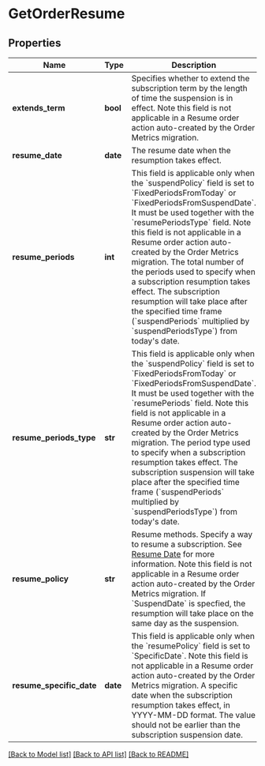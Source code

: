 # GetOrderResume

## Properties
Name | Type | Description | Notes
------------ | ------------- | ------------- | -------------
**extends_term** | **bool** | Specifies whether to extend the subscription term by the length of time the suspension is in effect. Note this field is not applicable in a Resume order action auto-created by the Order Metrics migration.  | [optional] 
**resume_date** | **date** | The resume date when the resumption takes effect.  | [optional] 
**resume_periods** | **int** | This field is applicable only when the &#x60;suspendPolicy&#x60; field is set to &#x60;FixedPeriodsFromToday&#x60; or &#x60;FixedPeriodsFromSuspendDate&#x60;. It must be used together with the &#x60;resumePeriodsType&#x60; field. Note this field is not applicable in a Resume order action auto-created by the Order Metrics migration.  The total number of the periods used to specify when a subscription resumption takes effect. The subscription resumption will take place after the specified time frame (&#x60;suspendPeriods&#x60; multiplied by &#x60;suspendPeriodsType&#x60;) from today&#39;s date.   | [optional] 
**resume_periods_type** | **str** | This field is applicable only when the &#x60;suspendPolicy&#x60; field is set to &#x60;FixedPeriodsFromToday&#x60; or &#x60;FixedPeriodsFromSuspendDate&#x60;. It must be used together with the &#x60;resumePeriods&#x60; field. Note this field is not applicable in a Resume order action auto-created by the Order Metrics migration.  The period type used to specify when a subscription resumption takes effect. The subscription suspension will take place after the specified time frame (&#x60;suspendPeriods&#x60; multiplied by &#x60;suspendPeriodsType&#x60;) from today&#39;s date.   | [optional] 
**resume_policy** | **str** | Resume methods. Specify a way to resume a subscription. See [Resume Date](https://knowledgecenter.zuora.com/BC_Subscription_Management/Subscriptions/Resume_a_Subscription#Resume_Date) for more information. Note this field is not applicable in a Resume order action auto-created by the Order Metrics migration.  If &#x60;SuspendDate&#x60; is specfied, the resumption will take place on the same day as the suspension.   | [optional] 
**resume_specific_date** | **date** | This field is applicable only when the &#x60;resumePolicy&#x60; field is set to &#x60;SpecificDate&#x60;. Note this field is not applicable in a Resume order action auto-created by the Order Metrics migration.  A specific date when the subscription resumption takes effect, in YYYY-MM-DD format. The value should not be earlier than the subscription suspension date.  | [optional] 

[[Back to Model list]](../README.md#documentation-for-models) [[Back to API list]](../README.md#documentation-for-api-endpoints) [[Back to README]](../README.md)


